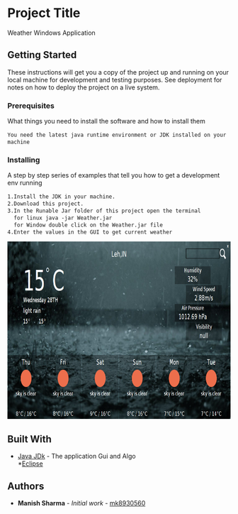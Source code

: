 # Project Title

Weather Windows Application

## Getting Started

These instructions will get you a copy of the project up and running on your local machine for development and testing purposes. See deployment for notes on how to deploy the project on a live system.

### Prerequisites

What things you need to install the software and how to install them

```
You need the latest java runtime environment or JDK installed on your machine 
```

### Installing

A step by step series of examples that tell you how to get a development env running

```
1.Install the JDK in your machine.
2.Download this project. 
3.In the Runable Jar folder of this project open the terminal
  for linux java -jar Weather.jar
  for Window double click on the Weather.jar file
4.Enter the values in the GUI to get current weather
```
<p align="center">
  <img width="1000" height="400" src="Runable Jar/Apppic.png">
</p>

## Built With

* [Java JDk](https://www.oracle.com/technetwork/java/javase/downloads/jdk8-downloads-2133151.html) - The application Gui and Algo<br>
*[Eclipse](https://www.eclipse.org/)

## Authors

* **Manish Sharma** - *Initial work* - [mk8930560](https://github.com/mk8930560)
